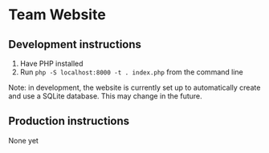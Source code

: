 # Team Website

## Development instructions

1. Have PHP installed
2. Run `php -S localhost:8000 -t . index.php` from the command line

Note: in development, the website is currently set up to automatically create and use a 
SQLite database. This may change in the future.

## Production instructions

None yet
